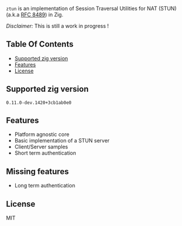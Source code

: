 `ztun` is an implementation of Session Traversal Utilities for NAT (STUN) (a.k.a [RFC 8489](https://www.rfc-editor.org/rfc/rfc8489.html)) in Zig.

*Disclaimer:* This is still a work in progress !

## Table Of Contents
- [Supported zig version](#supported-zig-version)
- [Features](#features)
- [License](#license)

## Supported zig version
`0.11.0-dev.1420+3cb1ab0e0`

## Features

* Platform agnostic core
* Basic implementation of a STUN server
* Client/Server samples
* Short term authentication

## Missing features

* Long term authentication

## License

MIT
